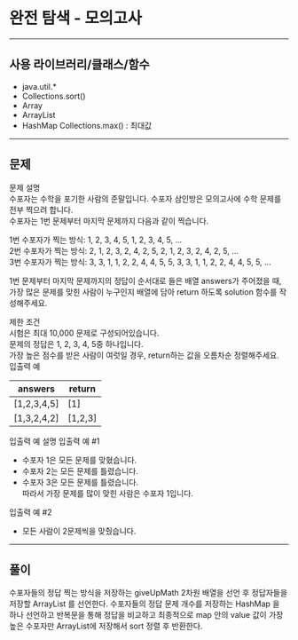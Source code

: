 # 완전 탐색 - 모의고사

------------
## 사용 라이브러리/클래스/함수
- java.util.*
- Collections.sort()
- Array
- ArrayList
- HashMap
Collections.max() : 최대값
------------
## 문제
문제 설명      
수포자는 수학을 포기한 사람의 준말입니다. 수포자 삼인방은 모의고사에 수학 문제를 전부 찍으려 합니다.   
수포자는 1번 문제부터 마지막 문제까지 다음과 같이 찍습니다.

1번 수포자가 찍는 방식: 1, 2, 3, 4, 5, 1, 2, 3, 4, 5, ...   
2번 수포자가 찍는 방식: 2, 1, 2, 3, 2, 4, 2, 5, 2, 1, 2, 3, 2, 4, 2, 5, ...   
3번 수포자가 찍는 방식: 3, 3, 1, 1, 2, 2, 4, 4, 5, 5, 3, 3, 1, 1, 2, 2, 4, 4, 5, 5, ...   

1번 문제부터 마지막 문제까지의 정답이 순서대로 들은 배열 answers가 주어졌을 때, 가장 많은 문제를 맞힌 사람이 누구인지 배열에 담아 return 하도록 solution 함수를 작성해주세요.
   
제한 조건   
시험은 최대 10,000 문제로 구성되어있습니다.   
문제의 정답은 1, 2, 3, 4, 5중 하나입니다.   
가장 높은 점수를 받은 사람이 여럿일 경우, return하는 값을 오름차순 정렬해주세요.   
입출력 예   

|answers|return|
|---|---|
[1,2,3,4,5]|[1]|
[1,3,2,4,2]|[1,2,3]||    

입출력 예 설명
입출력 예 #1   

- 수포자 1은 모든 문제를 맞혔습니다.   
- 수포자 2는 모든 문제를 틀렸습니다.  
- 수포자 3은 모든 문제를 틀렸습니다.   
따라서 가장 문제를 많이 맞힌 사람은 수포자 1입니다.   

입출력 예 #2
- 모든 사람이 2문제씩을 맞췄습니다.   

------------
## 풀이
수포자들의 정답 찍는 방식을 저장하는 giveUpMath 2차원 배열을 선언 후
정답자들을 저장할 ArrayList 를 선언한다.
수포자들의 정답 문제 개수를 저장하는 HashMap 을 하나 선언하고
반복문을 통해 정답을 비교하고 최종적으로 map 안의 value 값이 가장 높은 수포자만 ArrayList에 저장해서 sort 정렬 후 반환한다.
